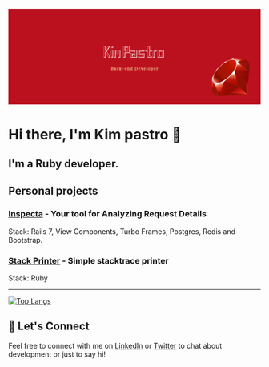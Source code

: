 ![cover github](https://github.com/kimpastro/kimpastro/blob/main/images/cover.png)

# Hi there, I'm Kim pastro 👋

I'm a Ruby developer.
---

## Personal projects

### [Inspecta](https://github.com/kimpastro/inspecta) - Your tool for Analyzing Request Details
Stack: Rails 7, View Components, Turbo Frames, Postgres, Redis and Bootstrap.

### [Stack Printer](https://github.com/kimpastro/stack_printer) - Simple stacktrace printer
Stack: Ruby

---

[![Top Langs](https://github-readme-stats-git-masterrstaa-rickstaa.vercel.app/api/top-langs/?username=kimpastro)](https://github.com/kimpastro/github-readme-stats)

## 🤝 Let's Connect

Feel free to connect with me on [LinkedIn](https://linkedin.com/in/kimpastro) or [Twitter](https://twitter.com/kimpastro) to chat about development or just to say hi!
